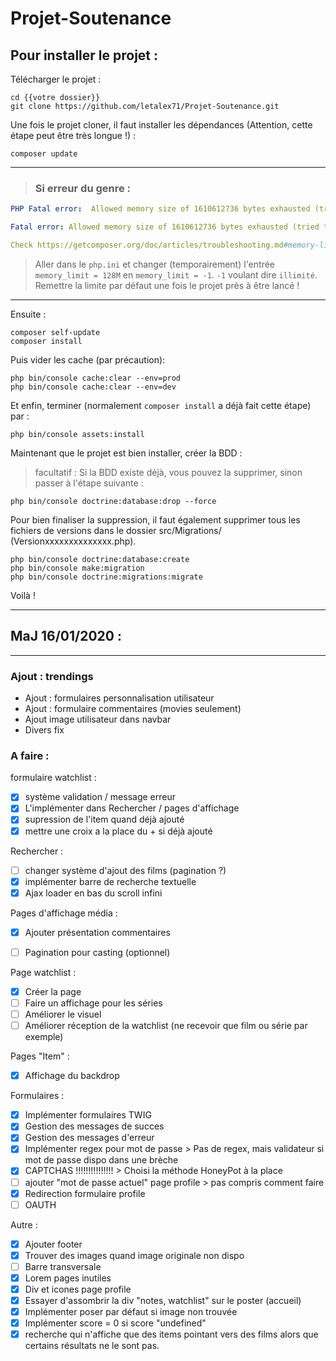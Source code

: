 # Projet-Soutenance

## Pour installer le projet : 

Télécharger le projet :
```bf
cd {{votre dossier}}
git clone https://github.com/letalex71/Projet-Soutenance.git
```

Une fois le projet cloner, il faut installer les dépendances (Attention, cette étape peut être très longue !) :
```bf
composer update
```
___
>### Si erreur du genre : 
```yaml
PHP Fatal error:  Allowed memory size of 1610612736 bytes exhausted (tried to allocate 67108864 bytes) in phar://C:/ProgramData/ComposerSetup/bin/composer.phar/src/Composer/DependencyResolver/Solver.php on line 223

Fatal error: Allowed memory size of 1610612736 bytes exhausted (tried to allocate 67108864 bytes) in phar://C:/ProgramData/ComposerSetup/bin/composer.phar/src/Composer/DependencyResolver/Solver.php on line 223

Check https://getcomposer.org/doc/articles/troubleshooting.md#memory-limit-errors for more info on how to handle out of memory errors
```
>Aller dans le `php.ini` et changer (temporairement) l'entrée `memory_limit = 128M` en `memory_limit = -1`. `-1` voulant dire `illimité`. Remettre la limite par défaut une fois le projet près à être lancé !
___
Ensuite :
```
composer self-update
composer install
```

Puis vider les cache (par précaution):
```bf
php bin/console cache:clear --env=prod
php bin/console cache:clear --env=dev
```


Et enfin, terminer (normalement `composer install` a déjà fait cette étape) par :
```bf
php bin/console assets:install
```

Maintenant que le projet est bien installer, créer la BDD : 

> facultatif : Si la BDD existe déjà, vous pouvez la supprimer, sinon passer à l'étape suivante :

```bf 
php bin/console doctrine:database:drop --force
```
Pour bien finaliser la suppression, il faut également supprimer tous les fichiers de versions dans le dossier src/Migrations/ (Versionxxxxxxxxxxxxxx.php).

```bf
php bin/console doctrine:database:create
php bin/console make:migration
php bin/console doctrine:migrations:migrate
```
Voilà !

***
## MaJ 16/01/2020 :
***
### Ajout : trendings
* Ajout : formulaires personnalisation utilisateur
* Ajout : formulaire commentaires (movies seulement)
* Ajout image utilisateur dans navbar
* Divers fix


### A faire :
formulaire watchlist :
 - [x] système validation / message erreur
 - [x] L'implémenter dans Rechercher / pages d'affichage
 - [x] supression de l'item quand déjà ajouté
 - [x] mettre une croix a la place du + si déjà ajouté

Rechercher :
 - [ ] changer système d'ajout des films (pagination ?)
 - [x] implémenter barre de recherche textuelle
 - [x] Ajax loader en bas du scroll infini

Pages d'affichage média :
 - [x]  Ajouter présentation commentaires
 - [ ]  Pagination pour casting (optionnel)


Page watchlist :
 - [x] Créer la page
 - [ ] Faire un affichage pour les séries
 - [ ] Améliorer le visuel
 - [ ] Améliorer réception de la watchlist (ne recevoir que film ou série par exemple)

Pages "Item" :

- [x] Affichage du backdrop

Formulaires :

- [x] Implémenter formulaires TWIG
- [x] Gestion des messages de succes
- [x] Gestion des messages d'erreur
- [x] Implémenter regex pour mot de passe > Pas de regex, mais validateur si mot de passe dispo dans une brèche
- [x] CAPTCHAS !!!!!!!!!!!!!!! > Choisi la méthode HoneyPot à la place
- [ ] ajouter "mot de passe actuel" page profile > pas compris comment faire
- [x] Redirection formulaire profile
- [ ] OAUTH

Autre :
- [x] Ajouter footer
- [x] Trouver des images quand image originale non dispo
- [ ] Barre transversale
- [x] Lorem pages inutiles
- [x] Div et icones page profile
- [x] Essayer d'assombrir la div "notes, watchlist" sur le poster (accueil)
- [x] Implémenter poser par défaut si image non trouvée
- [x] Implémenter score = 0 si score "undefined"
- [x] recherche qui n'affiche que des items pointant vers des films alors que certains résultats ne le sont pas.